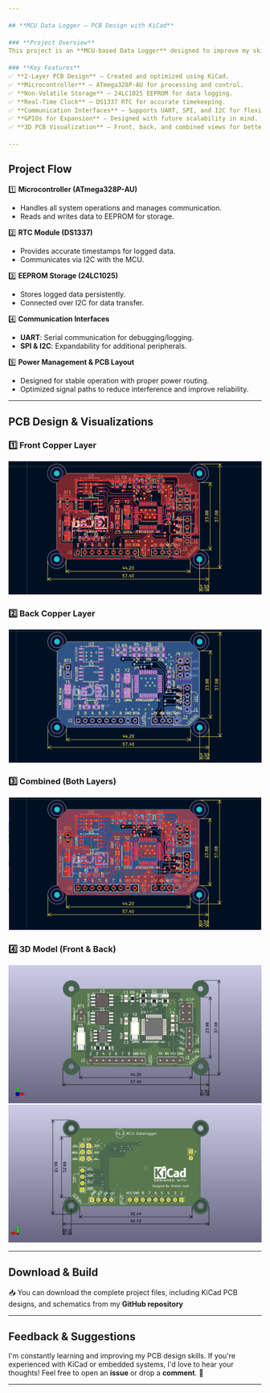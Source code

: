 ```yaml
---

## **MCU Data Logger – PCB Design with KiCad**  

### **Project Overview**  
This project is an **MCU-based Data Logger** designed to improve my skills in PCB design and embedded systems. The PCB was developed using **KiCad**, incorporating key components for reliable data logging and real-time tracking. This project helped me refine my understanding of component placement, routing, and communication protocols.  

### **Key Features**  
✅ **2-Layer PCB Design** – Created and optimized using KiCad.  
✅ **Microcontroller** – ATmega328P-AU for processing and control.  
✅ **Non-Volatile Storage** – 24LC1025 EEPROM for data logging.  
✅ **Real-Time Clock** – DS1337 RTC for accurate timekeeping.  
✅ **Communication Interfaces** – Supports UART, SPI, and I2C for flexibility.  
✅ **GPIOs for Expansion** – Designed with future scalability in mind.  
✅ **3D PCB Visualization** – Front, back, and combined views for better insights.  

---
```


## **Project Flow**  

1️⃣ **Microcontroller (ATmega328P-AU)**  
   - Handles all system operations and manages communication.  
   - Reads and writes data to EEPROM for storage.  
   
2️⃣ **RTC Module (DS1337)**  
   - Provides accurate timestamps for logged data.  
   - Communicates via I2C with the MCU.  
   
3️⃣ **EEPROM Storage (24LC1025)**  
   - Stores logged data persistently.  
   - Connected over I2C for data transfer.  

4️⃣ **Communication Interfaces**  
   - **UART**: Serial communication for debugging/logging.  
   - **SPI & I2C**: Expandability for additional peripherals.  

5️⃣ **Power Management & PCB Layout**  
   - Designed for stable operation with proper power routing.  
   - Optimized signal paths to reduce interference and improve reliability.  

---

## **PCB Design & Visualizations**  

### **1️⃣ Front Copper Layer**  
![Front Copper Layer](https://github.com/Dhaivatjoshi/MCU_Datalogger/blob/master/image/Front_layer.PNG)


### **2️⃣ Back Copper Layer**  
![Back Copper Layer](https://github.com/Dhaivatjoshi/MCU_Datalogger/blob/master/image/Bottom_Layer.PNG)  

### **3️⃣ Combined (Both Layers)**  
![Combined Layers](https://github.com/Dhaivatjoshi/MCU_Datalogger/blob/master/image/Both_Layer.PNG)  

### **4️⃣ 3D Model (Front & Back)**  
![3D Model - Front](https://github.com/Dhaivatjoshi/MCU_Datalogger/blob/master/image/F_3d_MCU_Datalogger.png)
![3D Model - Back](https://github.com/Dhaivatjoshi/MCU_Datalogger/blob/master/image/B_3d_MCU_Datalogger.png)

---

## **Download & Build**  
📥 You can download the complete project files, including KiCad PCB designs, and schematics from my **GitHub repository**  

---

## **Feedback & Suggestions**  
I'm constantly learning and improving my PCB design skills. If you're experienced with KiCad or embedded systems, I'd love to hear your thoughts! Feel free to open an **issue** or drop a **comment**. 🚀  

---
